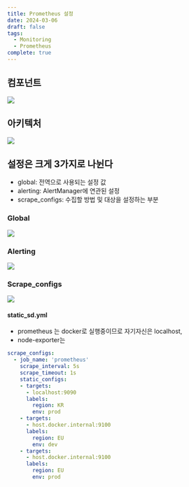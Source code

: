 ```yaml
---
title: Prometheus 설정
date: 2024-03-06
draft: false
tags:
  - Monitoring
  - Prometheus
complete: true
---
```

## 컴포넌트
![](https://i.imgur.com/p4tZeCc.png)


## 아키텍처
![](https://i.imgur.com/liYHpOt.png)


## 설정은 크게 3가지로 나뉜다
- global: 전역으로 사용되는 설정 값
- alerting: AlertManager에 연관된 설정
- scrape_configs: 수집할 방법 및 대상을 설정하는 부분

### Global
![](https://i.imgur.com/OvLDH48.png)

### Alerting
![](https://i.imgur.com/EVTWsBF.png)

### Scrape_configs
![](https://i.imgur.com/Zs1Z6WZ.png)


#### static_sd.yml
- prometheus 는 docker로 실행중이므로 자기자신은 localhost,
- node-exporter는 
```yaml
scrape_configs:
  - job_name: 'prometheus'
    scrape_interval: 5s
    scrape_timeout: 1s
    static_configs:
    - targets:
      - localhost:9090
      labels:
        region: KR
        env: prod
    - targets:
      - host.docker.internal:9100
      labels:
        region: EU
        env: dev
    - targets:
      - host.docker.internal:9100
      labels:
        region: EU
        env: prod
```